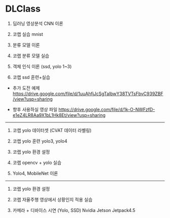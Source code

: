 # DLClass

1. 딥러닝 영상분석 CNN 이론

2. 코랩 실습 mnist
 
3. 분류 모델 이론

4. 코랩 분류 모델 실습

5. 객체 인식 이론 (ssd, yolo 1~3)

6. 코랩 ssd 훈련+실습

* 추가 도전 예제
https://drive.google.com/file/d/1uuAhfjJcSgTaIbwY38TVTsFbvC939ZBF/view?usp=sharing

* 향후 사용하실 영상 파일
https://drive.google.com/file/d/1k-O-NWFzfD-e1eZ4LR8Aa9X1bL1Hk8Et/view?usp=sharing

-----

1. 코랩 yolo 데이터셋 (CVAT 데이터 라벨링)

2. 코랩 yolo 훈련
yolo3, yolo4

3. 코랩 yolo 환경 설정

4. 코랩 opencv + yolo 실습

5. Yolo4, MobileNet 이론

--------------

1. 코랩 yolo 환경 설정

2. 코랩 자율주행 영상에서 상황인지 적용 실습

3. 카메라 + 디바이스 시연 (Yolo, SSD)
   Nvidia Jetson Jetpack4.5
